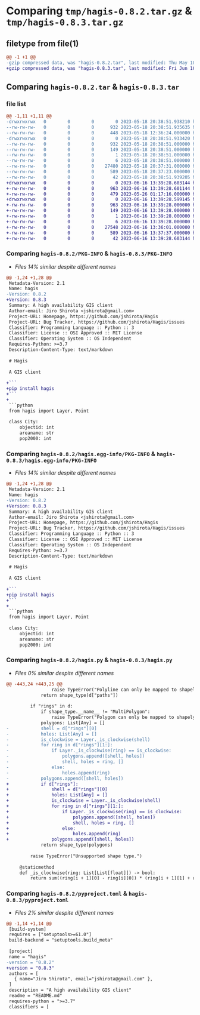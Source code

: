 # Comparing `tmp/hagis-0.8.2.tar.gz` & `tmp/hagis-0.8.3.tar.gz`

## filetype from file(1)

```diff
@@ -1 +1 @@
-gzip compressed data, was "hagis-0.8.2.tar", last modified: Thu May 18 20:38:51 2023, max compression
+gzip compressed data, was "hagis-0.8.3.tar", last modified: Fri Jun 16 13:39:28 2023, max compression
```

## Comparing `hagis-0.8.2.tar` & `hagis-0.8.3.tar`

### file list

```diff
@@ -1,11 +1,11 @@
-drwxrwxrwx   0        0        0        0 2023-05-18 20:38:51.938210 hagis-0.8.2/
--rw-rw-rw-   0        0        0      932 2023-05-18 20:38:51.935635 hagis-0.8.2/PKG-INFO
--rw-rw-rw-   0        0        0      448 2023-05-18 12:36:24.000000 hagis-0.8.2/README.md
-drwxrwxrwx   0        0        0        0 2023-05-18 20:38:51.933420 hagis-0.8.2/hagis.egg-info/
--rw-rw-rw-   0        0        0      932 2023-05-18 20:38:51.000000 hagis-0.8.2/hagis.egg-info/PKG-INFO
--rw-rw-rw-   0        0        0      149 2023-05-18 20:38:51.000000 hagis-0.8.2/hagis.egg-info/SOURCES.txt
--rw-rw-rw-   0        0        0        1 2023-05-18 20:38:51.000000 hagis-0.8.2/hagis.egg-info/dependency_links.txt
--rw-rw-rw-   0        0        0        6 2023-05-18 20:38:51.000000 hagis-0.8.2/hagis.egg-info/top_level.txt
--rw-rw-rw-   0        0        0    27480 2023-05-18 20:37:31.000000 hagis-0.8.2/hagis.py
--rw-rw-rw-   0        0        0      589 2023-05-18 20:37:23.000000 hagis-0.8.2/pyproject.toml
--rw-rw-rw-   0        0        0       42 2023-05-18 20:38:51.939205 hagis-0.8.2/setup.cfg
+drwxrwxrwx   0        0        0        0 2023-06-16 13:39:28.603144 hagis-0.8.3/
+-rw-rw-rw-   0        0        0      963 2023-06-16 13:39:28.601144 hagis-0.8.3/PKG-INFO
+-rw-rw-rw-   0        0        0      479 2023-05-26 01:17:16.000000 hagis-0.8.3/README.md
+drwxrwxrwx   0        0        0        0 2023-06-16 13:39:28.599145 hagis-0.8.3/hagis.egg-info/
+-rw-rw-rw-   0        0        0      963 2023-06-16 13:39:28.000000 hagis-0.8.3/hagis.egg-info/PKG-INFO
+-rw-rw-rw-   0        0        0      149 2023-06-16 13:39:28.000000 hagis-0.8.3/hagis.egg-info/SOURCES.txt
+-rw-rw-rw-   0        0        0        1 2023-06-16 13:39:28.000000 hagis-0.8.3/hagis.egg-info/dependency_links.txt
+-rw-rw-rw-   0        0        0        6 2023-06-16 13:39:28.000000 hagis-0.8.3/hagis.egg-info/top_level.txt
+-rw-rw-rw-   0        0        0    27548 2023-06-16 13:36:01.000000 hagis-0.8.3/hagis.py
+-rw-rw-rw-   0        0        0      589 2023-06-16 13:37:37.000000 hagis-0.8.3/pyproject.toml
+-rw-rw-rw-   0        0        0       42 2023-06-16 13:39:28.603144 hagis-0.8.3/setup.cfg
```

### Comparing `hagis-0.8.2/PKG-INFO` & `hagis-0.8.3/PKG-INFO`

 * *Files 14% similar despite different names*

```diff
@@ -1,24 +1,28 @@
 Metadata-Version: 2.1
 Name: hagis
-Version: 0.8.2
+Version: 0.8.3
 Summary: A high availability GIS client
 Author-email: Jiro Shirota <jshirota@gmail.com>
 Project-URL: Homepage, https://github.com/jshirota/Hagis
 Project-URL: Bug Tracker, https://github.com/jshirota/Hagis/issues
 Classifier: Programming Language :: Python :: 3
 Classifier: License :: OSI Approved :: MIT License
 Classifier: Operating System :: OS Independent
 Requires-Python: >=3.7
 Description-Content-Type: text/markdown
 
 # Hagis
 
 A GIS client
 
+```
+pip install hagis
+```
+
 ```python
 from hagis import Layer, Point
 
 class City:
     objectid: int
     areaname: str
     pop2000: int
```

### Comparing `hagis-0.8.2/hagis.egg-info/PKG-INFO` & `hagis-0.8.3/hagis.egg-info/PKG-INFO`

 * *Files 14% similar despite different names*

```diff
@@ -1,24 +1,28 @@
 Metadata-Version: 2.1
 Name: hagis
-Version: 0.8.2
+Version: 0.8.3
 Summary: A high availability GIS client
 Author-email: Jiro Shirota <jshirota@gmail.com>
 Project-URL: Homepage, https://github.com/jshirota/Hagis
 Project-URL: Bug Tracker, https://github.com/jshirota/Hagis/issues
 Classifier: Programming Language :: Python :: 3
 Classifier: License :: OSI Approved :: MIT License
 Classifier: Operating System :: OS Independent
 Requires-Python: >=3.7
 Description-Content-Type: text/markdown
 
 # Hagis
 
 A GIS client
 
+```
+pip install hagis
+```
+
 ```python
 from hagis import Layer, Point
 
 class City:
     objectid: int
     areaname: str
     pop2000: int
```

### Comparing `hagis-0.8.2/hagis.py` & `hagis-0.8.3/hagis.py`

 * *Files 0% similar despite different names*

```diff
@@ -443,24 +443,25 @@
                 raise TypeError("Polyline can only be mapped to shapely.MultiLineString.")
             return shape_type(d["paths"])
 
         if "rings" in d:
             if shape_type.__name__ != "MultiPolygon":
                 raise TypeError("Polygon can only be mapped to shapely.MultiPolygon.")
             polygons: List[Any] = []
-            shell = d["rings"][0]
-            holes: List[Any] = []
-            is_clockwise = Layer._is_clockwise(shell)
-            for ring in d["rings"][1:]:
-                if Layer._is_clockwise(ring) == is_clockwise:
-                    polygons.append([shell, holes])
-                    shell, holes = ring, []
-                else:
-                    holes.append(ring)
-            polygons.append([shell, holes])
+            if d["rings"]:
+                shell = d["rings"][0]
+                holes: List[Any] = []
+                is_clockwise = Layer._is_clockwise(shell)
+                for ring in d["rings"][1:]:
+                    if Layer._is_clockwise(ring) == is_clockwise:
+                        polygons.append([shell, holes])
+                        shell, holes = ring, []
+                    else:
+                        holes.append(ring)
+                polygons.append([shell, holes])
             return shape_type(polygons)
 
         raise TypeError("Unsupported shape type.")
 
     @staticmethod
     def _is_clockwise(ring: List[List[float]]) -> bool:
         return sum((ring[i + 1][0] - ring[i][0]) * (ring[i + 1][1] + ring[i][1]) for i in range(len(ring) - 1)) > 0
```

### Comparing `hagis-0.8.2/pyproject.toml` & `hagis-0.8.3/pyproject.toml`

 * *Files 2% similar despite different names*

```diff
@@ -1,14 +1,14 @@
 [build-system]
 requires = ["setuptools>=61.0"]
 build-backend = "setuptools.build_meta"
 
 [project]
 name = "hagis"
-version = "0.8.2"
+version = "0.8.3"
 authors = [
   { name="Jiro Shirota", email="jshirota@gmail.com" },
 ]
 description = "A high availability GIS client"
 readme = "README.md"
 requires-python = ">=3.7"
 classifiers = [
```

